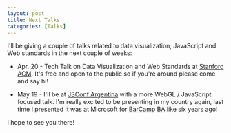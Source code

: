 ```yaml
--- 
layout: post
title: Next Talks
categories: [Talks]
---
```


I'll be giving a couple of talks related to data visualization,
JavaScript and Web standards in the next couple of weeks:

* Apr. 20 - Tech Talk on Data Visualization and Web Standards at
  [Stanford ACM](http://stanfordacm.com/). It's free and open to the
public so if you're around please come and say hi!

* May 19  - I'll be at [JSConf Argentina](http://jsconf.com.ar) with a
  more WebGL / JavaScript focused talk. I'm really excited to be
presenting in my country again, last time I presented it was at
Microsoft for [BarCamp BA](http://barcamp.com.ar/) like six years ago!

I hope to see you there!


